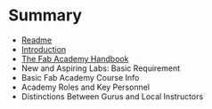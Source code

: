 # Summary

* [Readme](README.md)
* [Introduction](01_introduction.md)
* [The Fab Academy Handbook](the_fab_academy_handbook.md)
* New and Aspiring Labs: Basic Requirement
* Basic Fab Academy Course Info
* Academy Roles and Key Personnel
* Distinctions Between Gurus and Local Instructors

